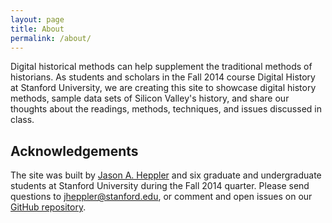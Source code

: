 ```yaml
---
layout: page
title: About
permalink: /about/
---
```


Digital historical methods can help supplement the traditional methods of historians. As students and scholars in the Fall 2014 course Digital History at Stanford University, we are creating this site to showcase digital history methods, sample data sets of Silicon Valley's history, and share our thoughts about the readings, methods, techniques, and issues discussed in class.

## Acknowledgements

The site was built by [Jason A. Heppler](http://jasonheppler.org) and six graduate and undergraduate students at Stanford University during the Fall 2014 quarter. Please send questions to jheppler@stanford.edu, or comment and open issues on our [GitHub repository](https://github.com/stanford-history/stanford-history.github.io). 
